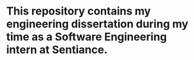 # This repository contains my engineering dissertation during my time as a Software Engineering intern at Sentiance.
